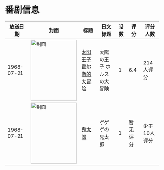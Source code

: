 # 番剧信息

|放送日期|封面|标题|日文标题|话数|评分|评分人数|
|---|---|---|---|---|---|---|
|1968-07-21|<img src="https://lain.bgm.tv/pic/cover/c/e8/1f/11190_errGl.jpg" alt="封面" style="width:150px;height:200px;object-fit:cover;">|[太阳王子霍尔斯的大冒险](https://bangumi.tv/subject/11190)|太陽の王子 ホルスの大冒険|1|6.4|214人评分|
|1968-07-21|<img src="https://lain.bgm.tv/pic/cover/c/2e/eb/211091_3jUpS.jpg" alt="封面" style="width:150px;height:200px;object-fit:cover;">|[鬼太郎](https://bangumi.tv/subject/211091)|ゲゲゲの鬼太郎|1|暂无评分|少于10人评分|
